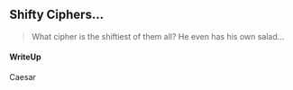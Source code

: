 ## Shifty Ciphers…

> What cipher is the shiftiest of them all? He even has his own salad…

#### WriteUp

Caesar